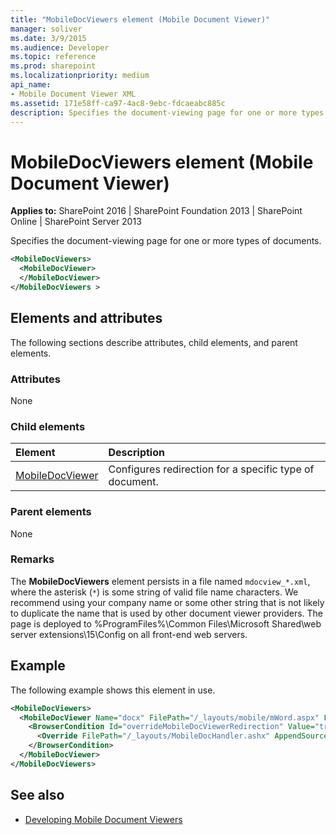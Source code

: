 ```yaml
---
title: "MobileDocViewers element (Mobile Document Viewer)"
manager: soliver
ms.date: 3/9/2015
ms.audience: Developer
ms.topic: reference
ms.prod: sharepoint
ms.localizationpriority: medium
api_name:
- Mobile Document Viewer XML
ms.assetid: 171e58ff-ca97-4ac8-9ebc-fdcaeabc885c
description: Specifies the document-viewing page for one or more types of documents.
---
```


# MobileDocViewers element (Mobile Document Viewer)

**Applies to:** SharePoint 2016 | SharePoint Foundation 2013 | SharePoint Online | SharePoint Server 2013
  
Specifies the document-viewing page for one or more types of documents. 
  
```XML
<MobileDocViewers>
  <MobileDocViewer>
  </MobileDocViewer>
</MobileDocViewers >
```

## Elements and attributes

The following sections describe attributes, child elements, and parent elements.

### Attributes

None
  
### Child elements

|**Element**|**Description**|
|:-----|:-----|
|[MobileDocViewer](mobiledocviewer-mobile-document-viewer.md) <br/> |Configures redirection for a specific type of document.  <br/> |
   
### Parent elements

None
  
### Remarks

The **MobileDocViewers** element persists in a file named `mdocview_*.xml`, where the asterisk (`*`) is some string of valid file name characters. We recommend using your company name or some other string that is not likely to duplicate the name that is used by other document viewer providers. The page is deployed to %ProgramFiles%\Common Files\Microsoft Shared\web server extensions\15\Config on all front-end web servers. 
  
## Example

The following example shows this element in use.
  
```XML
<MobileDocViewers>
  <MobileDocViewer Name="docx" FilePath="/_layouts/mobile/mWord.aspx" FeatureId="8DFAF93D-E23C-4471-9347-07368668DDAF" QueryId="doc" AppendSourceUrl="true" >
    <BrowserCondition Id="overrideMobileDocViewerRedirection" Value="true">
      <Override FilePath="/_layouts/MobileDocHandler.ashx" AppendSourceUrl="false" />
    </BrowserCondition>
  </MobileDocViewer>
</MobileDocViewers>

```

## See also

- [Developing Mobile Document Viewers](https://msdn.microsoft.com/library/acd5386d-7808-4fd8-843f-0a4ac9ddd6b0%28Office.15%29.aspx)

